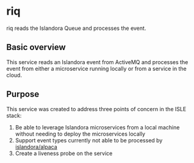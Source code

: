 # riq

riq reads the Islandora Queue and processes the event.

## Basic overview

This service reads an Islandora event from ActiveMQ and processes the event from either a microservice running locally or from a service in the cloud.

## Purpose

This service was created to address three points of concern in the ISLE stack:

1. Be able to leverage Islandora microservices from a local machine without needing to deploy the microservices locally
2. Support event types currently not able to be processed by [islandora/alpaca](https://github.com/islandora/alpaca)
3. Create a liveness probe on the service
